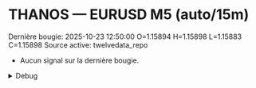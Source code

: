 # THANOS — EURUSD M5 (auto/15m)
Dernière bougie: 2025-10-23 12:50:00  O=1.15894  H=1.15898  L=1.15883  C=1.15898
Source active: twelvedata_repo

- Aucun signal sur la dernière bougie.

<details><summary>Debug</summary>

- TD_API_KEY manquant.

</details>